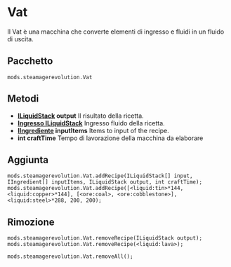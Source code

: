 # Vat

Il Vat è una macchina che converte elementi di ingresso e fluidi in un fluido di uscita.

## Pacchetto
`mods.steamagerevolution.Vat`

## Metodi

- **[ILiquidStack](/Vanilla/Liquids/ILiquidStack/) output** Il risultato della ricetta.
- **[Ingresso ILiquidStack](/Vanilla/Liquids/ILiquidStack/)** Ingresso fluido della ricetta.
- **[IIngrediente](/Vanilla/Variable_Types/IIngredient/) inputItems** Items to input of the recipe.
- **int craftTime** Tempo di lavorazione della macchina da elaborare

## Aggiunta

```zenscript
mods.steamagerevolution.Vat.addRecipe(ILiquidStack[] input, IIngredient[] inputItems, ILiquidStack output, int craftTime);
mods.steamagerevolution.Vat.addRecipe([<liquid:tin>*144, <liquid:copper>*144], [<ore:coal>, <ore:cobblestone>], <liquid:steel>*288, 200, 200);
```

## Rimozione

```zenscript
mods.steamagerevolution.Vat.removeRecipe(ILiquidStack output);
mods.steamagerevolution.Vat.removeRecipe(<liquid:lava>);

mods.steamagerevolution.Vat.removeAll();
```
